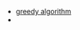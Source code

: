 + [greedy algorithm](https://leetcode.com/problems/jump-game-ii/discuss/248494/Greedy-O(N)-C%2B%2B-Solution)
+
